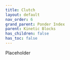 ```yaml
---
title: Clutch
layout: default
nav_order: 6
grand_parent: Ponder Index
parent: Kinetic Blocks
has_children: false
has_toc: false
---
```

Placeholder